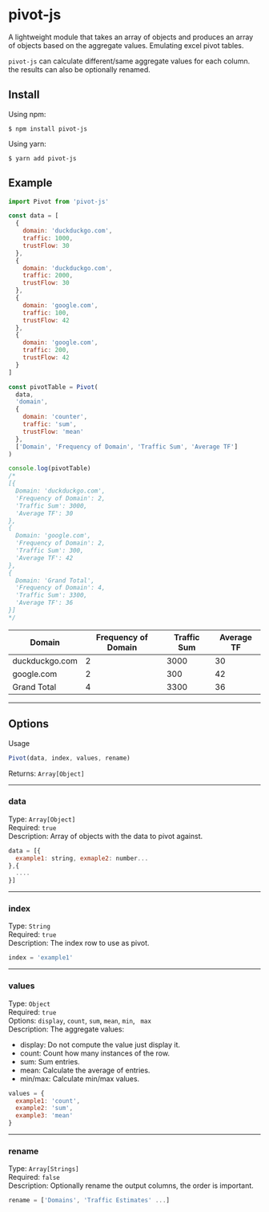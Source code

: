 # pivot-js

A lightweight module that takes an array of objects and produces an array of objects based on the aggregate values. Emulating excel pivot tables.

`pivot-js` can calculate different/same aggregate values for each column. the results can also be optionally renamed.

## Install

Using npm:

```console
$ npm install pivot-js
```

Using yarn:

```console
$ yarn add pivot-js
```

## Example

```js
import Pivot from 'pivot-js'

const data = [
  {
    domain: 'duckduckgo.com',
    traffic: 1000,
    trustFlow: 30
  },
  {
    domain: 'duckduckgo.com',
    traffic: 2000,
    trustFlow: 30
  },
  {
    domain: 'google.com',
    traffic: 100,
    trustFlow: 42
  },
  {
    domain: 'google.com',
    traffic: 200,
    trustFlow: 42
  }
]

const pivotTable = Pivot(
  data,
  'domain',
  {
    domain: 'counter',
    traffic: 'sum',
    trustFlow: 'mean'
  },
  ['Domain', 'Frequency of Domain', 'Traffic Sum', 'Average TF']
)

console.log(pivotTable)
/*
[{
  Domain: 'duckduckgo.com',
  'Frequency of Domain': 2,
  'Traffic Sum': 3000,
  'Average TF': 30
},
{
  Domain: 'google.com',
  'Frequency of Domain': 2,
  'Traffic Sum': 300,
  'Average TF': 42
},
{
  Domain: 'Grand Total',
  'Frequency of Domain': 4,
  'Traffic Sum': 3300,
  'Average TF': 36
}]
*/
```

| Domain         | Frequency of Domain | Traffic Sum | Average TF |
| -------------- | ------------------- | ----------- | ---------- |
| duckduckgo.com | 2                   | 3000        | 30         |
| google.com     | 2                   | 300         | 42         |
| Grand Total    | 4                   | 3300        | 36         |

---

## Options

Usage

```js
Pivot(data, index, values, rename)
```

Returns: `Array[Object]`

---

### data

Type: `Array[Object]`<br />
Required: `true`<br />
Description: Array of objects with the data to pivot against.

```js
data = [{
  example1: string, exmaple2: number...
},{
  ....
}]
```

---

### index

Type: `String`<br />
Required: `true`<br />
Description: The index row to use as pivot.

```js
index = 'example1'
```

---

### values

Type: `Object`<br />
Required: `true`<br />
Options: `display`, `count`, `sum`, `mean`, `min`, ` max`<br />
Description: The aggregate values:

- display: Do not compute the value just display it.<br />
- count: Count how many instances of the row.<br />
- sum: Sum entries.<br />
- mean: Calculate the average of entries.<br />
- min/max: Calculate min/max values. <br />

```js
values = {
  example1: 'count',
  example2: 'sum',
  example3: 'mean'
}
```

---

### rename

Type: `Array[Strings]`<br />
Required: `false`<br />
Description: Optionally rename the output columns, the order is important.

```js
rename = ['Domains', 'Traffic Estimates' ...]
```
